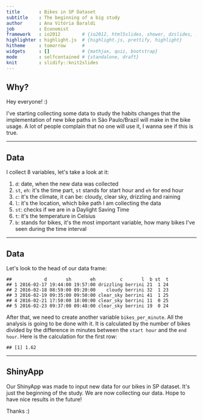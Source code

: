 ```yaml
---
title       : Bikes in SP Dataset
subtitle    : The beginning of a big study
author      : Ana Vitória Baraldi
job         : Economist
framework   : io2012        # {io2012, html5slides, shower, dzslides, ...}
highlighter : highlight.js  # {highlight.js, prettify, highlight}
hitheme     : tomorrow      # 
widgets     : []            # {mathjax, quiz, bootstrap}
mode        : selfcontained # {standalone, draft}
knit        : slidify::knit2slides
---
```


## Why?

Hey everyone! :)

I've starting collecting some data to study the habits changes that the implementation of new bike paths in São Paulo/Brazil will make in the bike usage. 
A lot of people complain that no one will use it, I wanna see if this is true.

---  

## Data
I collect 8 variables, let's take a look at it:

1. `d`: date, when the new data was collected
2. `st`, `eh`: it's the time part, `st` stands for start hour and `eh` for end hour
3. `c`: it's the climate, it can be: cloudy, clear sky, drizzling and raining
4. `l`: it's the location, which bike path I am collecting the data
5. `st`: checks if we are in a Daylight Saving Time
6. `t`: it's the temperature in Celsius
7. `b`: stands for bikes, it's the most important variable, how many bikes I've seen during the time interval

---

## Data
Let's look to the head of our data frame:

```
##            d       sh       eh         c       l  b st  t
## 1 2016-02-17 19:44:00 19:57:00 drizzling berrini 21  1 24
## 2 2016-02-18 08:59:00 09:20:00    cloudy berrini 32  1 23
## 3 2016-02-19 09:35:00 09:50:00 clear_sky berrini 41  1 25
## 4 2016-02-21 17:50:00 18:00:00 clear_sky berrini 11  0 25
## 5 2016-02-23 09:37:00 09:48:00 clear_sky berrini 19  0 24
```

After that, we need to create another variable `bikes_per_minute`. All the analysis is going to be done with it. It is calculated by the number of bikes divided by the difference in minutes between the `start hour` and the `end hour`. Here is the calculation for the first row:


```
## [1] 1.62
```

---

## ShinyApp

Our ShinyApp was made to input new data for our bikes in SP dataset.
It's just the beginning of the study. We are now collecting our data.
Hope to have nice results in the future!

Thanks :)


